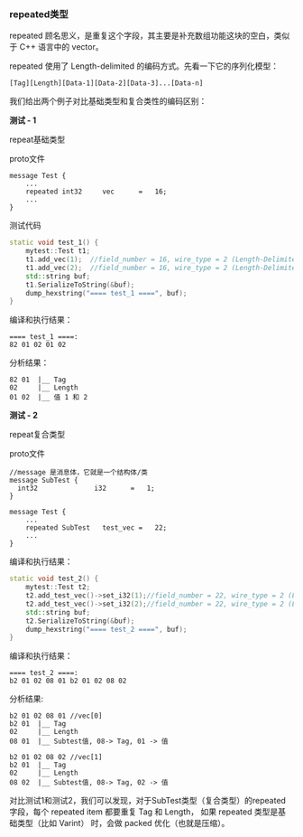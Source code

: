 ### repeated类型

repeated 顾名思义，是重复这个字段，其主要是补充数组功能这块的空白，类似于 C++ 语言中的 vector。

repeated 使用了 Length-delimited 的编码方式。先看一下它的序列化模型：

```
[Tag][Length][Data-1][Data-2][Data-3]...[Data-n]
```

我们给出两个例子对比基础类型和复合类性的编码区别：

**测试 - 1**

repeat基础类型

proto文件

```
message Test {
    ...
    repeated int32     vec      =   16;
    ...
}
```

测试代码

```cpp
static void test_1() {
    mytest::Test t1;
    t1.add_vec(1);  //field_number = 16, wire_type = 2 (Length-Delimited)
    t1.add_vec(2);  //field_number = 16, wire_type = 2 (Length-Delimited)
    std::string buf;
    t1.SerializeToString(&buf);
    dump_hexstring("==== test_1 ====", buf);
}
```

编译和执行结果：

```
==== test_1 ====:
82 01 02 01 02
```

分析结果：

```
82 01  |__ Tag
02     |__ Length
01 02  |__ 值 1 和 2
```

**测试 - 2**

repeat复合类型

proto文件

```
//message 是消息体，它就是一个结构体/类
message SubTest {
  int32              i32      =   1;
}

message Test {
    ...
    repeated SubTest   test_vec =   22;
    ...
}
```

编译和执行结果：

```cpp
static void test_2() {
    mytest::Test t2;
    t2.add_test_vec()->set_i32(1);//field_number = 22, wire_type = 2 (Length-Delimited)
    t2.add_test_vec()->set_i32(2);//field_number = 22, wire_type = 2 (Length-Delimited)
    std::string buf;
    t2.SerializeToString(&buf);
    dump_hexstring("==== test_2 ====", buf);
}
```

编译和执行结果：

```
==== test_2 ====:
b2 01 02 08 01 b2 01 02 08 02
```

分析结果:
```
b2 01 02 08 01 //vec[0]
b2 01  |__ Tag
02     |__ Length
08 01  |__ Subtest值, 08-> Tag, 01 -> 值

b2 01 02 08 02 //vec[1]
b2 01  |__ Tag
02     |__ Length
08 02  |__ Subtest值, 08-> Tag, 02 -> 值
```

对比测试1和测试2，我们可以发现，对于SubTest类型（复合类型）的repeated字段，每个 repeated item 都要重复 Tag 和 Length，
如果 repeated 类型是基础类型（比如 Varint） 时，会做 packed 优化（也就是压缩）。

